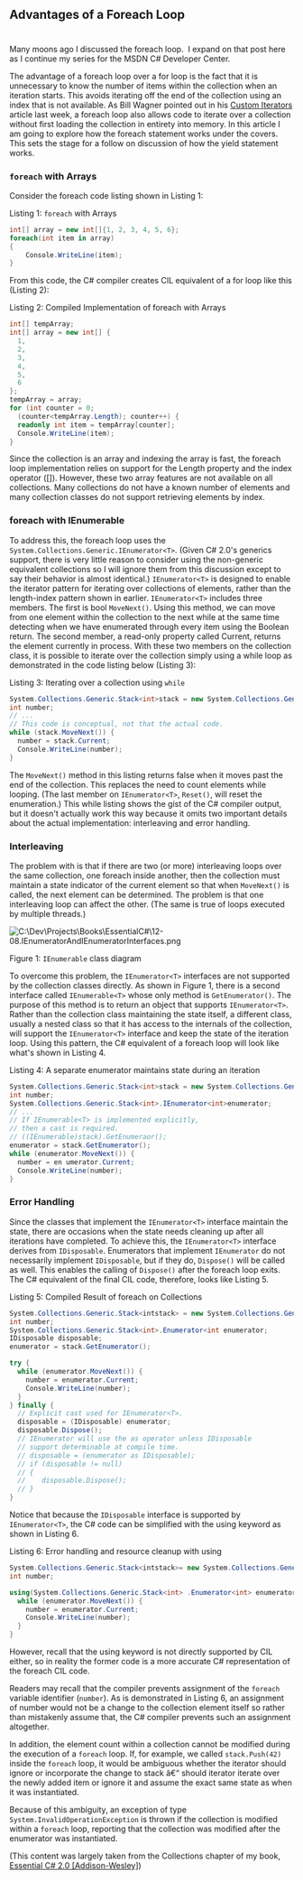 

## Advantages of a Foreach Loop
#
Many moons ago I discussed the foreach loop.  I expand on that post here as I continue my series for the MSDN C# Developer Center.

The advantage of a foreach loop over a for loop is the fact that it is unnecessary to know the number of items within the collection when an iteration starts. This avoids iterating off the end of the collection using an index that is not available. As Bill Wagner pointed out in his [Custom Iterators](https://msdn2.microsoft.com/en-us/vcsharp/bb264519.aspx) article last week, a foreach loop also allows code to iterate over a collection without first loading the collection in entirety into memory. In this article I am going to explore how the foreach statement works under the covers. This sets the stage for a follow on discussion of how the yield statement works.

### **``` foreach ``` with Arrays**

Consider the foreach code listing shown in Listing 1:

Listing 1: ``` foreach ``` with Arrays

```csharp 
int[] array = new int[]{1, 2, 3, 4, 5, 6}; 
foreach(int item in array) 
{ 
    Console.WriteLine(item); 
} 
```

From this code, the C# compiler creates CIL equivalent of a for loop like this (Listing 2):

Listing 2: Compiled Implementation of foreach with Arrays

```csharp
int[] tempArray;
int[] array = new int[] {
  1,
  2,
  3,
  4,
  5,
  6
};
tempArray = array;
for (int counter = 0;
  (counter<tempArray.Length); counter++) {
  readonly int item = tempArray[counter];
  Console.WriteLine(item);
}
```

Since the collection is an array and indexing the array is fast, the foreach loop implementation relies on support for the Length property and the index operator ([]). However, these two array features are not available on all collections. Many collections do not have a known number of elements and many collection classes do not support retrieving elements by index.

### **foreach with IEnumerable<T>**

To address this, the foreach loop uses the ``` System.Collections.Generic.IEnumerator<T> ```. (Given C# 2.0's generics support, there is very little reason to consider using the non-generic equivalent collections so I will ignore them from this discussion except to say their behavior is almost identical.) ``` IEnumerator<T> ``` is designed to enable the iterator pattern for iterating over collections of elements, rather than the length-index pattern shown in earlier. ``` IEnumerator<T> ``` includes three members. The first is bool ``` MoveNext() ```. Using this method, we can move from one element within the collection to the next while at the same time detecting when we have enumerated through every item using the Boolean return. The second member, a read-only property called Current, returns the element currently in process. With these two members on the collection class, it is possible to iterate over the collection simply using a while loop as demonstrated in the code listing below (Listing 3):

Listing 3: Iterating over a collection using ``` while ```

```csharp
System.Collections.Generic.Stack<int>stack = new System.Collections.Generic.Stack<int>();
int number;
// ...   
// This code is conceptual, not that the actual code.   
while (stack.MoveNext()) {
  number = stack.Current;
  Console.WriteLine(number);
}
```

The ``` MoveNext() ``` method in this listing returns false when it moves past the end of the collection. This replaces the need to count elements while looping. (The last member on ``` IEnumerator<T> ```, ``` Reset() ```, will reset the enumeration.) This while listing shows the gist of the C# compiler output, but it doesn't actually work this way because it omits two important details about the actual implementation: interleaving and error handling.

### **Interleaving**

The problem with is that if there are two (or more) interleaving loops over the same collection, one foreach inside another, then the collection must maintain a state indicator of the current element so that when ``` MoveNext() ``` is called, the next element can be determined. The problem is that one interleaving loop can affect the other. (The same is true of loops executed by multiple threads.)

![C:\Dev\Projects\Books\EssentialC#\12-08.IEnumeratorAndIEnumeratorInterfaces.png](https://intellitect.com/wp-content/uploads/binary/TheInternalsofforeach_D7D/clip_image0022.gif "The Internals of foreach")

Figure 1: ``` IEnumerable ``` class diagram

To overcome this problem, the ``` IEnumerator<T> ``` interfaces are not supported by the collection classes directly. As shown in Figure 1, there is a second interface called ``` IEnumerable<T> ``` whose only method is ``` GetEnumerator() ```. The purpose of this method is to return an object that supports ``` IEnumerator<T> ```. Rather than the collection class maintaining the state itself, a different class, usually a nested class so that it has access to the internals of the collection, will support the ``` IEnumerator<T> ``` interface and keep the state of the iteration loop. Using this pattern, the C# equivalent of a foreach loop will look like what's shown in Listing 4.

Listing 4: A separate enumerator maintains state during an iteration

```csharp
System.Collections.Generic.Stack<int>stack = new System.Collections.Generic.Stack<int>();
int number;
System.Collections.Generic.Stack<int>.IEnumerator<int>enumerator;
// ...   
// If IEnumerable<T> is implemented explicitly,   
// then a cast is required.   
// ((IEnumerable)stack).GetEnumeraor();   
enumerator = stack.GetEnumerator();
while (enumerator.MoveNext()) {
  number = en umerator.Current;
  Console.WriteLine(number);
}
```

### **Error Handling**

Since the classes that implement the ``` IEnumerator<T> ``` interface maintain the state, there are occasions when the state needs cleaning up after all iterations have completed. To achieve this, the ``` IEnumerator<T> ``` interface derives from ``` IDisposable ```. Enumerators that implement ``` IEnumerator ``` do not necessarily implement ``` IDisposable ```, but if they do, ``` Dispose() ``` will be called as well. This enables the calling of ``` Dispose() ``` after the foreach loop exits. The C# equivalent of the final CIL code, therefore, looks like Listing 5.

Listing 5: Compiled Result of foreach on Collections

```csharp
System.Collections.Generic.Stack<intstack> = new System.Collections.Generic.Stack<int>();
int number;
System.Collections.Generic.Stack<int>.Enumerator<int enumerator;
IDisposable disposable;
enumerator = stack.GetEnumerator();

try {
  while (enumerator.MoveNext()) {
    number = enumerator.Current;
    Console.WriteLine(number);
  }
} finally {
  // Explicit cast used for IEnumerator<T>.   
  disposable = (IDisposable) enumerator;
  disposable.Dispose();
  // IEnumerator will use the as operator unless IDisposable   
  // support determinable at compile time.   
  // disposable = (enumerator as IDisposable);   
  // if (disposable != null)   
  // {   
  //    disposable.Dispose();   
  // } 
}
```

Notice that because the ``` IDisposable ``` interface is supported by ``` IEnumerator<T> ```, the C# code can be simplified with the using keyword as shown in Listing 6.

Listing 6: Error handling and resource cleanup with using

```csharp
System.Collections.Generic.Stack<intstack>= new System.Collections.Generic.Stack<int>();
int number;

using(System.Collections.Generic.Stack<int> .Enumerator<int> enumerator = stack.GetEnumerator()) {
  while (enumerator.MoveNext()) {
    number = enumerator.Current;
    Console.WriteLine(number);
  }
}
```

However, recall that the using keyword is not directly supported by CIL either, so in reality the former code is a more accurate C# representation of the foreach CIL code.

Readers may recall that the compiler prevents assignment of the ``` foreach ``` variable identifier (``` number ```). As is demonstrated in Listing 6, an assignment of number would not be a change to the collection element itself so rather than mistakenly assume that, the C# compiler prevents such an assignment altogether.

In addition, the element count within a collection cannot be modified during the execution of a ``` foreach ``` loop. If, for example, we called ``` stack.Push(42) ``` inside the ``` foreach ``` loop, it would be ambiguous whether the iterator should ignore or incorporate the change to stack â€“ should iterator iterate over the newly added item or ignore it and assume the exact same state as when it was instantiated.

Because of this ambiguity, an exception of type ``` System.InvalidOperationException ``` is thrown if the collection is modified within a ``` foreach ``` loop, reporting that the collection was modified after the enumerator was instantiated.

(This content was largely taken from the Collections chapter of my book, [Essential C# 2.0 [Addison-Wesley]](/essentialcsharp7))

